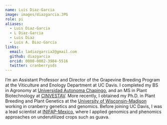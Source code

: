 ```yaml
---
name: Luis Diaz-Garcia
image: images/diazgarcia.JPG
role: pi
aliases:
  - Luis Diaz-Garcia
  - L Diaz-Garcia
  - Luis Diaz
  - Luis A. Diaz-Garcia
links:
  email: ladiazgarcia2@gmail.com
  github: diazgarcia
  orcid: 0000-0002-3984-5516
  twitter: cranberrysds
---
```


I’m an Assistant Professor and Director of the Grapevine Breeding Program at the Viticulture and Enology Department at UC Davis. I completed my BS in Agronomy at [Universidad Autonoma Chapingo](https://www.chapingo.mx), and an MS in Plant Biotechnology at [CINVESTAV](https://langebio.cinvestav.mx/en/). More recently, I obtained my Ph.D. in Plant Breeding and Plant Genetics at the [University of Wisconsin-Madison](https://cggl.horticulture.wisc.edu) working in cranberry genetics and genomics. Before joining UC Davis, I was a lead scientist at [INIFAP-Mexico](http://www.inifap.gob.mx), where I applied genomics and phenomics approaches on underutilized crops such as guava. 
